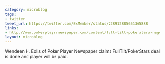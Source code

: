 ```yaml
---
category: microblog
tags:
- twitter
tweet_url: https://twitter.com/ExMember/status/228912885651365888
links:
- http://www.pokerplayernewspaper.com/content/full-tilt-pokerstars-negotiations-can-12310
layout: microblog
---
```

Wendeen H. Eolis of Poker Player Newspaper claims FullTilt/PokerStars deal is done and player will be paid.
